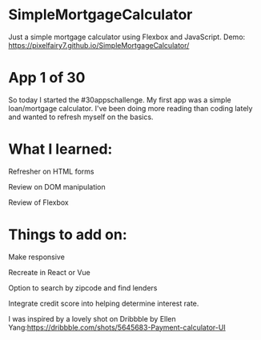 # SimpleMortgageCalculator
Just a simple mortgage calculator using Flexbox and JavaScript. 
Demo: https://pixelfairy7.github.io/SimpleMortgageCalculator/

# App 1 of 30
So today I started the #30appschallenge. My first app was a simple loan/mortgage calculator. I've been doing more reading than coding lately and wanted to refresh myself on the basics. 

# What I learned:
Refresher on HTML forms

Review on DOM manipulation

Review of Flexbox

# Things to add on: 
Make responsive

Recreate in React or Vue 

Option to search by zipcode and find lenders

Integrate credit score into helping determine interest rate.

I was inspired by a lovely shot on Dribbble by Ellen Yang:https://dribbble.com/shots/5645683-Payment-calculator-UI


